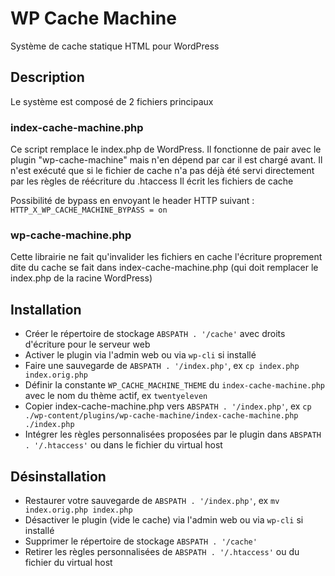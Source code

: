 # WP Cache Machine

Système de cache statique HTML pour WordPress

## Description

Le système est composé de 2 fichiers principaux

### index-cache-machine.php

Ce script remplace le index.php de WordPress.
Il fonctionne de pair avec le plugin "wp-cache-machine"
mais n'en dépend par car il est chargé avant.
Il n'est exécuté que si le fichier de cache n'a pas déjà été servi
directement par les règles de réécriture du .htaccess
Il écrit les fichiers de cache

Possibilité de bypass en envoyant le header HTTP suivant :
`HTTP_X_WP_CACHE_MACHINE_BYPASS = on`

### wp-cache-machine.php

Cette librairie ne fait qu'invalider les fichiers en cache
l'écriture proprement dite du cache se fait dans index-cache-machine.php
(qui doit remplacer le index.php de la racine WordPress)

## Installation

- Créer le répertoire de stockage `ABSPATH . '/cache'` avec droits d'écriture pour le serveur web
- Activer le plugin via l'admin web ou via `wp-cli` si installé
- Faire une sauvegarde de `ABSPATH . '/index.php'`, ex `cp index.php index.orig.php`
- Définir la constante `WP_CACHE_MACHINE_THEME` du `index-cache-machine.php` avec le nom du thème actif, ex `twentyeleven`
- Copier index-cache-machine.php vers `ABSPATH . '/index.php'`, ex `cp ./wp-content/plugins/wp-cache-machine/index-cache-machine.php ./index.php`
- Intégrer les règles personnalisées proposées par le plugin dans `ABSPATH . '/.htaccess'` ou dans le fichier du virtual host

## Désinstallation

- Restaurer votre sauvegarde de `ABSPATH . '/index.php'`, ex `mv index.orig.php index.php`
- Désactiver le plugin (vide le cache) via l'admin web ou via `wp-cli` si installé
- Supprimer le répertoire de stockage `ABSPATH . '/cache'`
- Retirer les règles personnalisées de `ABSPATH . '/.htaccess'` ou du fichier du virtual host
